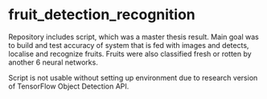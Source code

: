 # fruit_detection_recognition
Repository includes script, which was a master thesis result.
Main goal was to build and test accuracy of system that is fed with images and detects, localise and recognize fruits.
Fruits were also classified fresh or rotten by another 6 neural networks.

Script is not usable without setting up environment due to research version of TensorFlow Object Detection API.
